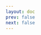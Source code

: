 ```yaml
---
layout: doc
prev: false
next: false
---
```


<CustomItemBox :item="{
  name: '《谷物与面包》',
  icon: '/wiki/item/book_b_01.png',
  type: '书籍',
  description: '',
  params: {
    stack: 1,
    durability: -1 
  },
  obtain: {
    found: [],
    npc: [],
    shop: [],
    gardening: []
  }
}" />
